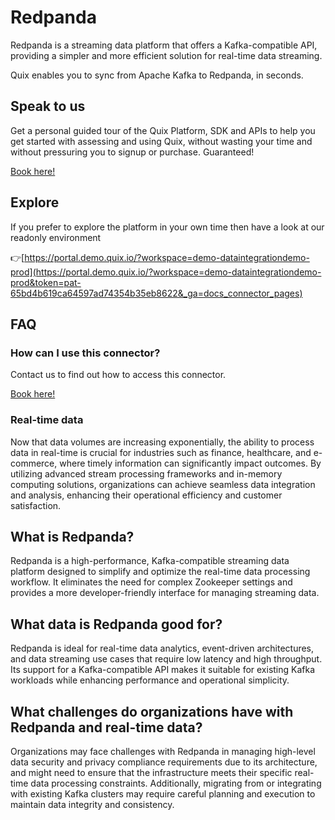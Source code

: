 <!--[tech-name]-->
# Redpanda

<!--[ai-blurb-about-tech]-->
Redpanda is a streaming data platform that offers a Kafka-compatible API, providing a simpler and more efficient solution for real-time data streaming.

Quix enables you to sync from Apache Kafka <span id="to_or_from">to</span> <span id="techname">Redpanda</span>, in seconds.

## Speak to us

Get a personal guided tour of the Quix Platform, SDK and APIs to help you get started with assessing and using Quix, without wasting your time and without pressuring you to signup or purchase. Guaranteed!

[Book here!](https://quix.io/book-a-demo)


## Explore

If you prefer to explore the platform in your own time then have a look at our readonly environment

👉[https://portal.demo.quix.io/?workspace=demo-dataintegrationdemo-prod](https://portal.demo.quix.io/?workspace=demo-dataintegrationdemo-prod&token=pat-65bd4b619ca64597ad74354b35eb8622&_ga=docs_connector_pages)


## FAQ 

### How can I use this connector?

Contact us to find out how to access this connector.

[Book here!](https://quix.io/book-a-demo)

### Real-time data

Now that data volumes are increasing exponentially, the ability to process data in real-time is crucial for industries such as finance, healthcare, and e-commerce, where timely information can significantly impact outcomes. By utilizing advanced stream processing frameworks and in-memory computing solutions, organizations can achieve seamless data integration and analysis, enhancing their operational efficiency and customer satisfaction.

## What is <span id="techname">Redpanda</span>?

<!--[tech-seo-text]-->
Redpanda is a high-performance, Kafka-compatible streaming data platform designed to simplify and optimize the real-time data processing workflow. It eliminates the need for complex Zookeeper settings and provides a more developer-friendly interface for managing streaming data.

## What data is <span id="techname">Redpanda</span> good for?

<!--[tech-data-seo-text]-->
Redpanda is ideal for real-time data analytics, event-driven architectures, and data streaming use cases that require low latency and high throughput. Its support for a Kafka-compatible API makes it suitable for existing Kafka workloads while enhancing performance and operational simplicity.

## What challenges do organizations have with <span id="techname">Redpanda</span> and real-time data?

<!--[tech-challenges-seo-text]-->
Organizations may face challenges with Redpanda in managing high-level data security and privacy compliance requirements due to its architecture, and might need to ensure that the infrastructure meets their specific real-time data processing constraints. Additionally, migrating from or integrating with existing Kafka clusters may require careful planning and execution to maintain data integrity and consistency.